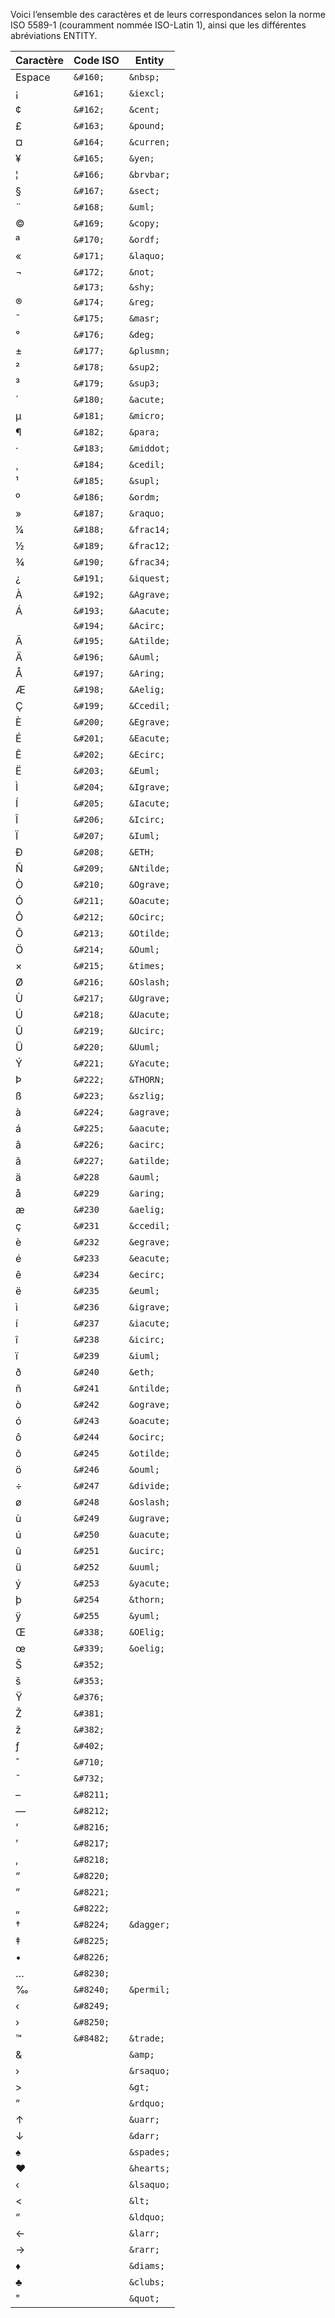 Voici l’ensemble des caractères et de leurs correspondances selon la norme ISO 5589-1 (couramment nommée ISO-Latin 1), ainsi que les différentes abréviations ENTITY.

| **Caractère** | **Code ISO** | **Entity** |
| --- | --- | --- |
| Espace | ```&#160;``` | ```&nbsp;``` |
| ¡ | ```&#161;``` | ```&iexcl;``` |
| ¢ | ```&#162;``` | ```&cent;``` |
| £ | ```&#163;``` | ```&pound;``` |
| ¤ | ```&#164;``` | ```&curren;``` |
| ¥ | ```&#165;``` | ```&yen;``` |
| ¦ | ```&#166;``` | ```&brvbar;``` |
| § | ```&#167;``` | ```&sect;``` |
| ¨ | ```&#168;``` | ```&uml;``` |
| © | ```&#169;``` | ```&copy;``` |
| ª | ```&#170;``` | ```&ordf;``` |
| « | ```&#171;``` | ```&laquo;``` |
| ¬ | ```&#172;``` | ```&not;``` |
|  | ```&#173;``` | ```&shy;``` |
| ® | ```&#174;``` | ```&reg;``` |
| ¯ | ```&#175;``` | ```&masr;``` |
| ° | ```&#176;``` | ```&deg;``` |
| ± | ```&#177;``` | ```&plusmn;``` |
| ² | ```&#178;``` | ```&sup2;``` |
| ³ | ```&#179;``` | ```&sup3;``` |
| ´ | ```&#180;``` | ```&acute;``` |
| µ | ```&#181;``` | ```&micro;``` |
| ¶ | ```&#182;``` | ```&para;``` |
| · | ```&#183;``` | ```&middot;``` |
| ¸ | ```&#184;``` | ```&cedil;``` |
| ¹ | ```&#185;``` | ```&supl;``` |
| º | ```&#186;``` | ```&ordm;``` |
| » | ```&#187;``` | ```&raquo;``` |
| ¼ | ```&#188;``` | ```&frac14;``` |
| ½ | ```&#189;``` | ```&frac12;``` |
| ¾ | ```&#190;``` | ```&frac34;``` |
| ¿ | ```&#191;``` | ```&iquest;``` |
| À | ```&#192;``` | ```&Agrave;``` |
| Á | ```&#193;``` | ```&Aacute;``` |
|   | ```&#194;``` | ```&Acirc;``` |
| Ã | ```&#195;``` | ```&Atilde;``` |
| Ä | ```&#196;``` | ```&Auml;``` |
| Å | ```&#197;``` | ```&Aring;``` |
| Æ | ```&#198;``` | ```&Aelig;``` |
| Ç | ```&#199;``` | ```&Ccedil;``` |
| È | ```&#200;``` | ```&Egrave;``` |
| É | ```&#201;``` | ```&Eacute;``` |
| Ê | ```&#202;``` | ```&Ecirc;``` |
| Ë | ```&#203;``` | ```&Euml;``` |
| Ì | ```&#204;``` | ```&Igrave;``` |
| Í | ```&#205;``` | ```&Iacute;``` |
| Î | ```&#206;``` | ```&Icirc;``` |
| Ï | ```&#207;``` | ```&Iuml;``` |
| Ð | ```&#208;``` | ```&ETH;``` |
| Ñ | ```&#209;``` | ```&Ntilde;``` |
| Ò | ```&#210;``` | ```&Ograve;``` |
| Ó | ```&#211;``` | ```&Oacute;``` |
| Ô | ```&#212;``` | ```&Ocirc;``` |
| Õ | ```&#213;``` | ```&Otilde;``` |
| Ö | ```&#214;``` | ```&Ouml;``` |
| × | ```&#215;``` | ```&times;``` |
| Ø | ```&#216;``` | ```&Oslash;``` |
| Ù | ```&#217;``` | ```&Ugrave;``` |
| Ú | ```&#218;``` | ```&Uacute;``` |
| Û | ```&#219;``` | ```&Ucirc;``` |
| Ü | ```&#220;``` | ```&Uuml;``` |
| Ý | ```&#221;``` | ```&Yacute;``` |
| Þ | ```&#222;``` | ```&THORN;``` |
| ß | ```&#223;``` | ```&szlig;``` |
| à | ```&#224;``` | ```&agrave;``` |
| á | ```&#225;``` | ```&aacute;``` |
| â | ```&#226;``` | ```&acirc;``` |
| ã | ```&#227;``` | ```&atilde;``` |
| ä | ```&#228``` | ```&auml;``` |
| å | ```&#229``` | ```&aring;``` |
| æ | ```&#230``` | ```&aelig;``` |
| ç | ```&#231``` | ```&ccedil;``` |
| è | ```&#232``` | ```&egrave;``` |
| é | ```&#233``` | ```&eacute;``` |
| ê | ```&#234``` | ```&ecirc;``` |
| ë | ```&#235``` | ```&euml;``` |
| ì | ```&#236``` | ```&igrave;``` |
| í | ```&#237``` | ```&iacute;``` |
| î | ```&#238``` | ```&icirc;``` |
| ï | ```&#239``` | ```&iuml;``` |
| ð | ```&#240``` | ```&eth;``` |
| ñ | ```&#241``` | ```&ntilde;``` |
| ò | ```&#242``` | ```&ograve;``` |
| ó | ```&#243``` | ```&oacute;``` |
| ô | ```&#244``` | ```&ocirc;``` |
| õ | ```&#245``` | ```&otilde;``` |
| ö | ```&#246``` | ```&ouml;``` |
| ÷ | ```&#247``` | ```&divide;``` |
| ø | ```&#248``` | ```&oslash;``` |
| ù | ```&#249``` | ```&ugrave;``` |
| ú | ```&#250``` | ```&uacute;``` |
| û | ```&#251``` | ```&ucirc;``` |
| ü | ```&#252``` | ```&uuml;``` |
| ý | ```&#253``` | ```&yacute;``` |
| þ | ```&#254``` | ```&thorn;``` |
| ÿ | ```&#255``` | ```&yuml;``` |
| Œ | ```&#338;``` | ```&OElig;``` |
| œ | ```&#339;``` | ```&oelig;``` |
| Š | ```&#352;``` |  |
| š | ```&#353;``` |  |
| Ÿ | ```&#376;``` |  |
| Ž | ```&#381;``` |  |
| ž | ```&#382;``` |  |
| ƒ | ```&#402;``` |  |
| ˆ | ```&#710;``` |  |
| ˜ | ```&#732;``` |  |
| – | ```&#8211;``` |  |
| — | ```&#8212;``` |  |
| ‘ | ```&#8216;``` |  |
| ’ | ```&#8217;``` |  |
| ‚ | ```&#8218;``` |  |
| “ | ```&#8220;``` |  |
| ” | ```&#8221;``` |  |
| „ | ```&#8222;``` |  |
| † | ```&#8224;``` | ```&dagger;``` |
| ‡ | ```&#8225;``` |  |
| • | ```&#8226;``` |  |
| … | ```&#8230;``` |  |
| ‰ | ```&#8240;``` | ```&permil;``` |
| ‹ | ```&#8249;``` |  |
| › | ```&#8250;``` |  |
| ™ | ```&#8482;``` | ```&trade;``` |
| & |  | ```&amp;``` |
| › |  | ```&rsaquo;``` |
| > |  | ```&gt;``` |
| ” |  | ```&rdquo;``` |
| ↑ |  | ```&uarr;``` |
| ↓ |  | ```&darr;``` |
| ♠ |  | ```&spades;``` |
| ♥ |  | ```&hearts;``` |
| ‹ |  | ```&lsaquo;``` |
| < |  | ```&lt;``` |
| “ |  | ```&ldquo;``` |
| ← |  | ```&larr;``` |
| → |  | ```&rarr;``` |
| ♦ |  | ```&diams;``` |
| ♣ |  | ```&clubs;``` |
| " |  | ```&quot;``` |